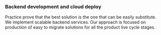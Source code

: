 ### Backend development and cloud deploy

Practice prove that the best solution is the one that can be easily substitute. We implement scalable backend services. Our approach is focused on production of easy to migrate solutions for all the product live cycle stages.